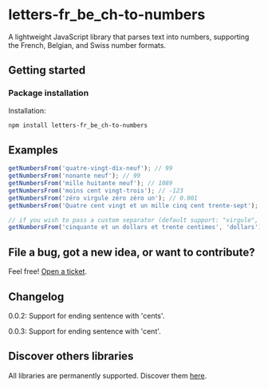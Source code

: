 # letters-fr_be_ch-to-numbers

A lightweight JavaScript library that parses text into numbers, supporting the French, Belgian, and Swiss number formats.

## Getting started

### Package installation

Installation:

```sh
npm install letters-fr_be_ch-to-numbers
```

## Examples

```javascript
getNumbersFrom('quatre-vingt-dix-neuf'); // 99
getNumbersFrom('nonante neuf'); // 99
getNumbersFrom('mille huitante neuf'); // 1089
getNumbersFrom('moins cent vingt-trois'); // -123
getNumbersFrom('zéro virgule zéro zéro un'); // 0.001
getNumbersFrom('Quatre cent vingt et un mille cinq cent trente-sept'); // 421537

// if you wish to pass a custom separator (default support: "virgule", ",", "euros")
getNumbersFrom('cinquante et un dollars et trente centimes', 'dollars'); // 51.3
```

## File a bug, got a new idea, or want to contribute?

Feel free! [Open a ticket](https://github.com/GreenFlag31/letters-fr_be_ch-to-numbers/issues).

## Changelog

0.0.2: Support for ending sentence with 'cents'.

0.0.3: Support for ending sentence with 'cent'.

## Discover others libraries

All libraries are permanently supported. Discover them [here](https://www.npmjs.com/~greenflag31).
